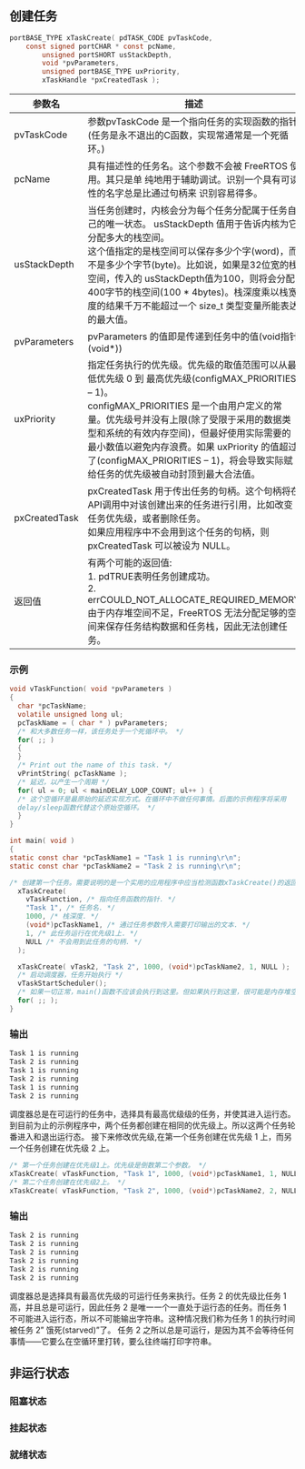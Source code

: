 ## 创建任务
```c
portBASE_TYPE xTaskCreate( pdTASK_CODE pvTaskCode,
	const signed portCHAR * const pcName,
        unsigned portSHORT usStackDepth,
        void *pvParameters,
        unsigned portBASE_TYPE uxPriority,
        xTaskHandle *pxCreatedTask );
```

参数名|描述
-|-
pvTaskCode|参数pvTaskCode 是一个指向任务的实现函数的指针(任务是永不退出的C函数，实现常通常是一个死循环。)
pcName|具有描述性的任务名。这个参数不会被 FreeRTOS 使用。其只是单 纯地用于辅助调试。识别一个具有可读性的名字总是比通过句柄来 识别容易得多。
usStackDepth|当任务创建时，内核会分为每个任务分配属于任务自己的唯一状态。 usStackDepth 值用于告诉内核为它分配多大的栈空间。<br>这个值指定的是栈空间可以保存多少个字(word)，而不是多少个字节(byte)。比如说，如果是32位宽的栈空间，传入的 usStackDepth值为100，则将会分配400字节的栈空间(100 * 4bytes)。栈深度乘以栈宽度的结果千万不能超过一个 size_t 类型变量所能表达的最大值。
pvParameters|pvParameters 的值即是传递到任务中的值(void指针(void*))
uxPriority|指定任务执行的优先级。优先级的取值范围可以从最低优先级 0 到 最高优先级(configMAX_PRIORITIES – 1)。<br>configMAX_PRIORITIES 是一个由用户定义的常量。优先级号并没有上限(除了受限于采用的数据类型和系统的有效内存空间)，但最好使用实际需要的最小数值以避免内存浪费。如果 uxPriority 的值超过了(configMAX_PRIORITIES – 1)，将会导致实际赋给任务的优先级被自动封顶到最大合法值。
pxCreatedTask|pxCreatedTask 用于传出任务的句柄。这个句柄将在API调用中对该创建出来的任务进行引用，比如改变任务优先级，或者删除任务。<br>如果应用程序中不会用到这个任务的句柄，则 pxCreatedTask 可以被设为 NULL。
返回值|有两个可能的返回值:<br>1. pdTRUE表明任务创建成功。<br>2. errCOULD_NOT_ALLOCATE_REQUIRED_MEMORY 由于内存堆空间不足，FreeRTOS 无法分配足够的空间来保存任务结构数据和任务栈，因此无法创建任务。

### 示例
```c
void vTaskFunction( void *pvParameters )
{
  char *pcTaskName;
  volatile unsigned long ul;
  pcTaskName = ( char * ) pvParameters;
  /* 和大多数任务一样，该任务处于一个死循环中。 */ 
  for( ;; )
  {
  } 
  /* Print out the name of this task. */
  vPrintString( pcTaskName );
  /* 延迟，以产生一个周期 */
  for( ul = 0; ul < mainDELAY_LOOP_COUNT; ul++ ) {
  /* 这个空循环是最原始的延迟实现方式。在循环中不做任何事情。后面的示例程序将采用
  delay/sleep函数代替这个原始空循环。 */ 
  }
}

int main( void )
{
static const char *pcTaskName1 = "Task 1 is running\r\n";
static const char *pcTaskName2 = "Task 2 is running\r\n";

/* 创建第一个任务。需要说明的是一个实用的应用程序中应当检测函数xTaskCreate()的返回值，以确保任 务创建成功。 */
  xTaskCreate(
    vTaskFunction, /* 指向任务函数的指针. */ 
    "Task 1", /* 任务名. */
    1000, /* 栈深度. */
    (void*)pcTaskName1, /* 通过任务参数传入需要打印输出的文本. */ 
    1, /* 此任务运行在优先级1上. */
    NULL /* 不会用到此任务的句柄. */
  );

  xTaskCreate( vTask2, "Task 2", 1000, (void*)pcTaskName2, 1, NULL );
  /* 启动调度器，任务开始执行 */ 
  vTaskStartScheduler();
  /* 如果一切正常，main()函数不应该会执行到这里。但如果执行到这里，很可能是内存堆空间不足导致空闲 任务无法创建。第五章有讲述更多关于内存管理方面的信息 */
  for( ;; );
}
```
### 输出
```txt
Task 1 is running
Task 2 is running
Task 1 is running
Task 2 is running
Task 1 is running
Task 2 is running
```

调度器总是在可运行的任务中，选择具有最高优级级的任务，并使其进入运行态。
到目前为止的示例程序中，两个任务都创建在相同的优先级上。所以这两个任务轮番进入和退出运行态。
接下来修改优先级,在第一个任务创建在优先级 1 上，而另一个任务创建在优先级 2 上。
```c
/* 第一个任务创建在优先级1上。优先级是倒数第二个参数。 */
xTaskCreate( vTaskFunction, "Task 1", 1000, (void*)pcTaskName1, 1, NULL );
/* 第二个任务创建在优先级2上。 */
xTaskCreate( vTaskFunction, "Task 2", 1000, (void*)pcTaskName2, 2, NULL );

```
### 输出
```txt
Task 2 is running
Task 2 is running
Task 2 is running
Task 2 is running
Task 2 is running
Task 2 is running
```
调度器总是选择具有最高优先级的可运行任务来执行。任务 2 的优先级比任务 1 高，并且总是可运行，因此任务 2 是唯一一个一直处于运行态的任务。而任务 1 不可能进入运行态，所以不可能输出字符串。这种情况我们称为任务 1 的执行时间被任务 2” 饿死(starved)”了。
任务 2 之所以总是可运行，是因为其不会等待任何事情——它要么在空循环里打转，要么往终端打印字符串。

## 非运行状态
### 阻塞状态
### 挂起状态
### 就绪状态
